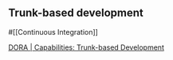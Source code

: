 ## Trunk-based development

#[[Continuous Integration]]

[DORA | Capabilities: Trunk-based Development](https://dora.dev/capabilities/trunk-based-development/)